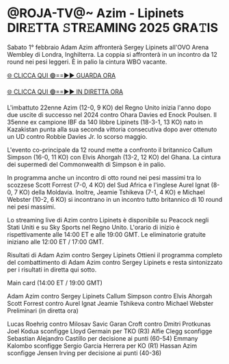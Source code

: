 # @ROJA-TV@~ Azim - Lipinets DIR𝙴TTA 𝚂TR𝙴AMING 2025 GRA𝚃IS #

Sabato 1° febbraio Adam Azim affronterà Sergey Lipinets all'OVO Arena Wembley di Londra, Inghilterra. La coppia si affronterà in un incontro da 12 round nei pesi leggeri. È in palio la cintura WBO vacante.

[🌐 CLICCA QUI 🟢==►► GUARDA ORA](https://t.co/7K8xmgH3AC)

[🌐 CLICCA QUI 🟢==►► IN DIRETTA ORA](https://t.co/7K8xmgH3AC)

L'imbattuto 22enne Azim (12-0, 9 KO) del Regno Unito inizia l'anno dopo due uscite di successo nel 2024 contro Ohara Davies ed Enock Poulsen. Il 35enne ex campione IBF da 140 libbre Lipinets (18-3-1, 13 KO) nato in Kazakistan punta alla sua seconda vittoria consecutiva dopo aver ottenuto un UD contro Robbie Davies Jr. lo scorso maggio.

L'evento co-principale da 12 round mette a confronto il britannico Callum Simpson (16-0, 11 KO) con Elvis Ahorgah (13-2, 12 KO) del Ghana. La cintura dei supermedi del Commonwealth di Simpson è in palio.

In programma anche un incontro di otto round nei pesi massimi tra lo scozzese Scott Forrest (7-0, 4 KO) del Sud Africa e l'inglese Aurel Ignat (8-0, 7 KO) della Moldavia. Inoltre, Jeamie Tshikeva (7-1, 4 KO) e Michael Webster (10-2, 6 KO) si incontrano in un incontro tutto britannico di 10 round nei pesi massimi.

Lo streaming live di Azim contro Lipinets è disponibile su Peacock negli Stati Uniti e su Sky Sports nel Regno Unito. L'orario di inizio è rispettivamente alle 14:00 ET e alle 19:00 GMT. Le eliminatorie gratuite iniziano alle 12:00 ET / 17:00 GMT.

Risultati di Adam Azim contro Sergey Lipinets
Ottieni il programma completo del combattimento di Adam Azim contro Sergey Lipinets e resta sintonizzato per i risultati in diretta qui sotto.

Main card (14:00 ET / 19:00 GMT)

Adam Azim contro Sergey Lipinets
Callum Simpson contro Elvis Ahorgah
Scott Forrest contro Aurel Ignat
Jeamie Tshikeva contro Michael Webster
Preliminari (in diretta ora)

Lucas Roehrig contro Milosav Savic
Garan Croft contro Dmitri Protkunas
Joel Kodua sconfigge Lloyd Germain per TKO (R3)
Alfie Clegg sconfigge Sebastian Alejandro Castillo per decisione ai punti (60-54)
Emmany Kalombo sconfigge Sergio Garcia Herrera per KO (R1)
Hassan Azim sconfigge Jensen Irving per decisione ai punti (40-36)
